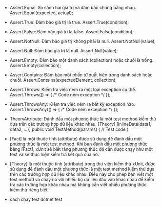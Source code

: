 - Assert.Equal:
So sánh hai giá trị và đảm bảo chúng bằng nhau.
Assert.Equal(expected, actual);

- Assert.True:
Đảm bảo giá trị là true.
Assert.True(condition);

- Assert.False:
Đảm bảo giá trị là false.
Assert.False(condition);

- Assert.NotNull:
Đảm bảo giá trị không phải là null.
Assert.NotNull(value);

- Assert.Null:
Đảm bảo giá trị là null.
Assert.Null(value);

- Assert.Empty:
Đảm bảo một danh sách (collection) hoặc chuỗi là trống.
Assert.Empty(collection);

- Assert.Contains:
Đảm bảo một phần tử xuất hiện trong danh sách hoặc chuỗi.
Assert.Contains(expectedElement, collection);

- Assert.Throws:
Kiểm tra việc ném ra một loại exception cụ thể.
Assert.Throws<ExpectedExceptionType>(() => { /* Code ném exception */ });

- Assert.ThrowsAny:
Kiểm tra việc ném ra bất kỳ exception nào.
Assert.ThrowsAny<Exception>(() => { /* Code ném exception */ });

- TheoryAttribute:
Đánh dấu một phương thức là một test method kiểm thử dựa trên các trường hợp dữ liệu khác nhau.
[Theory]
[InlineData(data1, data2, ...)]
public void TestMethod(params)
{
    // Test code
}

- [Fact] là một thuộc tính (attribute) được sử dụng để đánh dấu một phương thức là một test method. Khi bạn đánh dấu một phương thức bằng [Fact], xUnit sẽ biết rằng phương thức đó cần được chạy như một test và sẽ thực hiện kiểm tra kết quả của nó.
- [Theory] là một thuộc tính (attribute) trong thư viện kiểm thử xUnit, được sử dụng để đánh dấu một phương thức là một test method kiểm thử dựa trên các trường hợp dữ liệu khác nhau. Điều này cho phép bạn viết một test method và chạy nó với nhiều bộ dữ liệu đầu vào khác nhau để kiểm tra các trường hợp khác nhau mà không cần viết nhiều phương thức kiểm thử riêng biệt.


- cách chạy test dotnet test